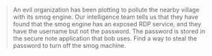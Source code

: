 > An evil organization has been plotting to pollute the nearby village with its smog engine. Our intelligence team tells us that they have found that the smog engine has an exposed RDP service, and they have the username but not the password. The password is stored in the secure note application that bob uses. Find a way to steal the password to turn off the smog machine.